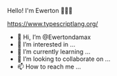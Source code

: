 
Hello! I'm Ewerton 👩🏻‍💻

https://www.typescriptlang.org/


- 👋 Hi, I’m @Ewertondamax
- 👀 I’m interested in ...
- 🌱 I’m currently learning ...
- 💞️ I’m looking to collaborate on ...
- 📫 How to reach me ...

<!---
Ewertondamax/Ewertondamax is a ✨ special ✨ repository because its `README.md` (this file) appears on your GitHub profile.
You can click the Preview link to take a look at your changes.
--->
